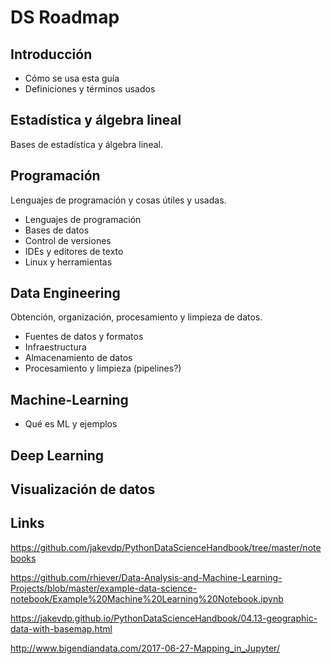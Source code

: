 # DS Roadmap
## Introducción
* Cómo se usa esta guía
* Definiciones y términos usados

## Estadística y álgebra lineal
Bases de estadística y álgebra lineal.

## Programación
Lenguajes de programación y cosas útiles y usadas.

* Lenguajes de programación
* Bases de datos
* Control de versiones
* IDEs y editores de texto
* Linux y herramientas

## Data Engineering
Obtención, organización, procesamiento y limpieza de datos.

* Fuentes de datos y formatos
* Infraestructura
* Almacenamiento de datos
* Procesamiento y limpieza (pipelines?)

## Machine-Learning
* Qué es ML y ejemplos

## Deep Learning

## Visualización de datos

## Links
https://github.com/jakevdp/PythonDataScienceHandbook/tree/master/notebooks

https://github.com/rhiever/Data-Analysis-and-Machine-Learning-Projects/blob/master/example-data-science-notebook/Example%20Machine%20Learning%20Notebook.ipynb

https://jakevdp.github.io/PythonDataScienceHandbook/04.13-geographic-data-with-basemap.html

http://www.bigendiandata.com/2017-06-27-Mapping_in_Jupyter/
